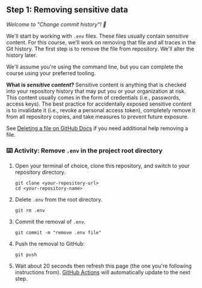 

<!--
  <<< Author notes: Step 1 >>>
  Choose 3-5 steps for your course.
  The first step is always the hardest, so pick something easy!
  Link to docs.github.com for further explanations.
  Encourage users to open new tabs for steps!
-->

## Step 1: Removing sensitive data

_Welcome to "Change commit history"! :wave:_

We'll start by working with `.env` files. These files usually contain sensitive content. For this course, we'll work on removing that file and all traces in the Git history. The first step is to remove the file from repository. We'll alter the history later.

We'll assume you're using the command line, but you can complete the course using your preferred tooling.

**What is _sensitive content_?** Sensitive content is anything that is checked into your repository history that may put you or your organization at risk. This content usually comes in the form of credentials (i.e., passwords, access keys). The best practice for accidentally exposed sensitive content is to invalidate it (i.e., revoke a personal access token), completely remove it from all repository copies, and take measures to prevent future exposure.

See [Deleting a file on GitHub Docs](https://docs.github.com/en/repositories/working-with-files/managing-files/deleting-files-in-a-repository#deleting-a-file) if you need additional help removing a file.

### :keyboard: Activity: Remove `.env` in the project root directory

1. Open your terminal of choice, clone this repository, and switch to your repository directory.
   ```shell
   git clone <your-repository-url>
   cd <your-repository-name>
   ```
2. Delete `.env` from the root directory.
   ```shell
   git rm .env
   ```
3. Commit the removal of `.env`.
   ```shell
   git commit -m "remove .env file"
   ```
4. Push the removal to GitHub:
   ```shell
   git push
   ```
5. Wait about 20 seconds then refresh this page (the one you're following instructions from). [GitHub Actions](https://docs.github.com/en/actions) will automatically update to the next step.


